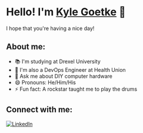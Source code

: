 # Hello! I'm [Kyle Goetke](https://kylegoetke.github.io) 👋
I hope that you're having a nice day!

## About me:
- 📚 I'm studying at Drexel University
- 🚀 I'm also a DevOps Engineer at Health Union
- 💬 Ask me about DIY computer hardware
- 😄 Pronouns: He/Him/His
- ⚡ Fun fact: A rockstar taught me to play the drums

## Connect with me:
<p>
    <a target="_blank" href="http://linkedin.com/in/Kyle-Goetke"><img class="badge" src="https://img.shields.io/badge/LinkedIn-0077B5?style=for-the-badge&logo=linkedin&logoColor=white" alt="LinkedIn"></a>
    <!-- <a target="_blank" href="http://linkedin.com/in/Kyle-Goetke"><img src="https://cdn4.iconfinder.com/data/icons/social-messaging-ui-color-shapes-2-free/128/social-linkedin-circle-512.png" alt="LinkedIn" height="50"></a>
    <a target="_blank" href="http://linkedin.com/in/Kyle-Goetke"><img src="https://cdn4.iconfinder.com/data/icons/outline-imperial-seo/128/SEO_C_50_09.12.14-1_Artboard_15-512.png" alt="LinkedIn" height="50"></a> -->
</p>

